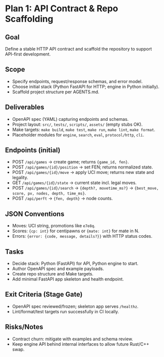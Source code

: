# Plan 1: API Contract & Repo Scaffolding

## Goal
Define a stable HTTP API contract and scaffold the repository to support API-first development.

## Scope
- Specify endpoints, request/response schemas, and error model.
- Choose initial stack (Python FastAPI for HTTP; engine in Python initially).
- Scaffold project structure per AGENTS.md.

## Deliverables
- OpenAPI spec (YAML) capturing endpoints and schemas.
- Project layout: `src/`, `tests/`, `scripts/`, `assets/` (empty stubs OK).
- Make targets: `make build`, `make test`, `make run`, `make lint`, `make format`.
- Placeholder modules for `engine`, `search`, `eval`, `protocol/http`, `cli`.

## Endpoints (initial)
- POST `/api/games` → create game; returns `{game_id, fen}`.
- POST `/api/games/{id}/position` → set FEN; returns normalized state.
- POST `/api/games/{id}/move` → apply UCI move; returns new state and legality.
- GET `/api/games/{id}/state` → current state incl. legal moves.
- POST `/api/games/{id}/search` → `{depth?, movetime_ms?}` → `{best_move, score, pv, nodes, depth, time_ms}`.
- POST `/api/perft` → `{fen, depth}` → node counts.

## JSON Conventions
- Moves: UCI string, promotions like `e7e8q`.
- Scores: `{cp: int}` for centipawns or `{mate: int}` for mate in N.
- Errors: `{error: {code, message, details?}}` with HTTP status codes.

## Tasks
- Decide stack: Python (FastAPI) for API, Python engine to start.
- Author OpenAPI spec and example payloads.
- Create repo structure and Make targets.
- Add minimal FastAPI app skeleton and health endpoint.

## Exit Criteria (Stage Gate)
- OpenAPI spec reviewed/frozen; skeleton app serves `/healthz`.
- Lint/format/test targets run successfully in CI locally.

## Risks/Notes
- Contract churn: mitigate with examples and schema review.
- Keep engine API behind internal interfaces to allow future Rust/C++ swap.


